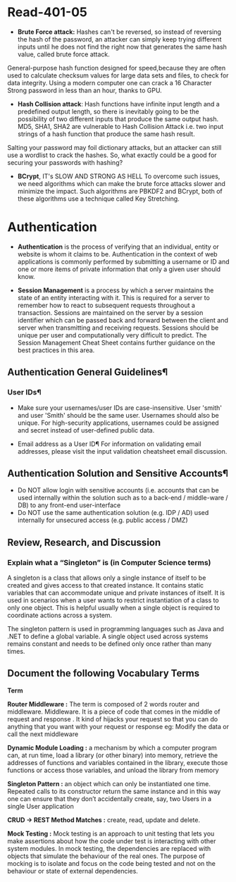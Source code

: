 # Read-401-05

* **Brute Force attack:** Hashes can't be reversed, so instead of reversing the hash of the password, an attacker can simply keep trying different inputs until he does not find the right now that generates the same hash value, called brute force attack.

General-purpose hash function designed for speed,because they are often used to calculate checksum values for large data sets and files, to check for data integrity. Using a modern computer one can crack a 16 Character Strong password in less than an hour, thanks to GPU.

* **Hash Collision attack**: Hash functions have infinite input length and a predefined output length, so there is inevitably going to be the possibility of two different inputs that produce the same output hash. MD5, SHA1, SHA2 are vulnerable to Hash Collision Attack i.e. two input strings of a hash function that produce the same hash result.

Salting your password may foil dictionary attacks, but an attacker can still use a wordlist to crack the hashes. So, what exactly could be a good for securing your passwords with hashing?

* **BCrypt**, IT's SLOW AND STRONG AS HELL
To overcome such issues, we need algorithms which can make the brute force attacks slower and minimize the impact. Such algorithms are PBKDF2 and BCrypt, both of these algorithms use a technique called Key Stretching.


# Authentication

* **Authentication** is the process of verifying that an individual, entity or website is whom it claims to be. Authentication in the context of web applications is commonly performed by submitting a username or ID and one or more items of private information that only a given user should know.

* **Session Management** is a process by which a server maintains the state of an entity interacting with it. This is required for a server to remember how to react to subsequent requests throughout a transaction. Sessions are maintained on the server by a session identifier which can be passed back and forward between the client and server when transmitting and receiving requests. Sessions should be unique per user and computationally very difficult to predict. The Session Management Cheat Sheet contains further guidance on the best practices in this area.


## Authentication General Guidelines¶

### User IDs¶

* Make sure your usernames/user IDs are case-insensitive. User 'smith' and user 'Smith' should be the same user. Usernames should also be unique. For high-security applications, usernames could be assigned and secret instead of user-defined public data.

* Email address as a User ID¶
For information on validating email addresses, please visit the input validation cheatsheet email discussion.

## Authentication Solution and Sensitive Accounts¶
* Do NOT allow login with sensitive accounts (i.e. accounts that can be used internally within the solution such as to a back-end / middle-ware / DB) to any front-end user-interface
* Do NOT use the same authentication solution (e.g. IDP / AD) used internally for unsecured access (e.g. public access / DMZ)



## Review, Research, and Discussion



### Explain what a “Singleton” is (in Computer Science terms)

A singleton is a class that allows only a single instance of itself to be created and gives access to that created instance. It contains static variables that can accommodate unique and private instances of itself. It is used in scenarios when a user wants to restrict instantiation of a class to only one object. This is helpful usually when a single object is required to coordinate actions across a system.

The singleton pattern is used in programming languages such as Java and .NET to define a global variable. A single object used across systems remains constant and needs to be defined only once rather than many times.






## Document the following Vocabulary Terms
**Term**

**Router Middleware :**
The term is composed of 2 words router and middleware. Middleware. It is a piece of code that comes in the middle of request and response . It kind of hijacks your request so that you can do anything that you want with your request or response eg: Modify the data or call the next middleware

**Dynamic Module Loading :**
a mechanism by which a computer program can, at run time, load a library (or other binary) into memory, retrieve the addresses of functions and variables contained in the library, execute those functions or access those variables, and unload the library from memory

**Singleton Pattern :**
an object which can only be instantiated one time. Repeated calls to its constructor return the same instance and in this way one can ensure that they don’t accidentally create, say, two Users in a single User application

**CRUD -> REST Method Matches :**
create, read, update and delete.

**Mock Testing :**
Mock testing is an approach to unit testing that lets you make assertions about how the code under test is interacting with other system modules. In mock testing, the dependencies are replaced with objects that simulate the behaviour of the real ones. The purpose of mocking is to isolate and focus on the code being tested and not on the behaviour or state of external dependencies.